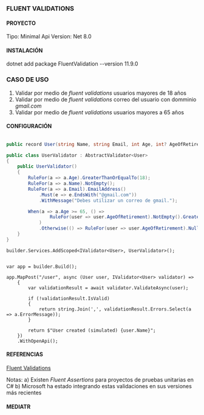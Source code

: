 ### FLUENT VALIDATIONS
#### PROYECTO
Tipo: Minimal Api
Version: Net 8.0

#### INSTALACIÓN
dotnet add package FluentValidation --version 11.9.0

### CASO DE USO
1. Validar por medio de _fluent validations_ usuarios mayores de 18 años 
2. Validar por medio de _fluent validations_ correo del usuario con domminio _gmail.com_
3. Validar por medio de _fluent validations_ usuarios mayores a 65 años
   
#### CONFIGURACIÓN

```csharp

public record User(string Name, string Email, int Age, int? AgeOfRetirement);

public class UserValidator : AbstractValidator<User>
{
    public UserValidator()
    {
        RuleFor(a => a.Age).GreaterThanOrEqualTo(18);
        RuleFor(a => a.Name).NotEmpty();
        RuleFor(a => a.Email).EmailAddress()
            .Must(e => e.EndsWith("@gmail.com"))
            .WithMessage("Debes utilizar un correo de gmail.");

        When(a => a.Age >= 65, () =>
                RuleFor(user => user.AgeOfRetirement).NotEmpty().GreaterThanOrEqualTo(65)
            )
            .Otherwise(() => RuleFor(user => user.AgeOfRetirement).Null());
    }
}

```

```
builder.Services.AddScoped<IValidator<User>, UserValidator>();


var app = builder.Build();

app.MapPost("/user", async (User user, IValidator<User> validator) =>
    {
        var validationResult = await validator.ValidateAsync(user);

        if (!validationResult.IsValid)
        {
            return string.Join(',', validationResult.Errors.Select(a => a.ErrorMessage));
        }

        return $"User created (simulated) {user.Name}";
    })
    .WithOpenApi();
```


#### REFERENCIAS
[Fluent Validations](https://docs.fluentvalidation.net/en/latest/)


Notas:
a) Existen _Fluent Assertions_ para proyectos de pruebas unitarias en C#
b) Microsoft ha estado integrando estas validaciones en sus versiones más recientes



#### MEDIATR


